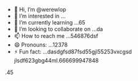 - 👋 Hi, I’m @werewlop
- 👀 I’m interested in ...
- 🌱 I’m currently learning ...65
- 💞️ I’m looking to collaborate on ...da
- 📫 How to reach me ...546876dsf
- 😄 Pronouns: ...12378
- ⚡ Fun fact: ...dasdgfsd87fsd55gjl55253vxcgsd
jlsdf623gbg44ml.666699947848
<!---
werewlop/werewlop is a ✨ special ✨ repository because its `README.md` (thadsdis file) appears on your GitHub profile.sf
You can click the Preview link to take a look at your ch456nges.
--->
.45
